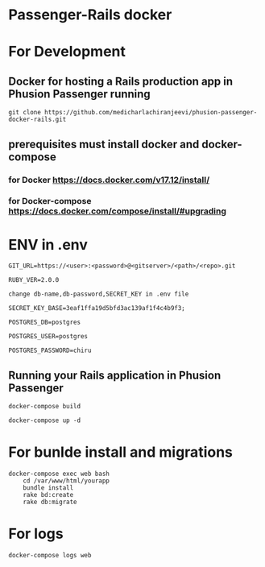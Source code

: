 # Passenger-Rails docker
# For Development
## Docker for hosting a Rails production app in Phusion Passenger running
 	git clone https://github.com/medicharlachiranjeevi/phusion-passenger-docker-rails.git
## prerequisites must install docker and docker-compose
### for Docker https://docs.docker.com/v17.12/install/
### for Docker-compose https://docs.docker.com/compose/install/#upgrading

# ENV in .env
    GIT_URL=https://<user>:<password>@<gitserver>/<path>/<repo>.git

    RUBY_VER=2.0.0

    change db-name,db-password,SECRET_KEY in .env file

    SECRET_KEY_BASE=3eaf1ffa19d5bfd3ac139af1f4c4b9f3;

    POSTGRES_DB=postgres

    POSTGRES_USER=postgres

    POSTGRES_PASSWORD=chiru

## Running your Rails application in Phusion Passenger

	docker-compose build

  	docker-compose up -d
# For bunlde install and migrations

	docker-compose exec web bash
        cd /var/www/html/yourapp
        bundle install
        rake bd:create
        rake db:migrate

# For logs

  	docker-compose logs web
